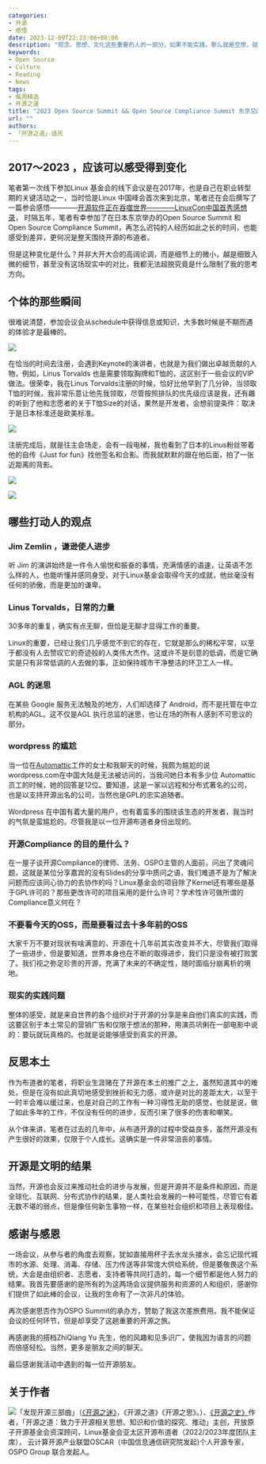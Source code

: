 ```yaml
---
categories:
- 开源
- 感悟
date: 2023-12-09T22:23:08+08:00
description: "观念、思想、文化这些重要的人的一部分，如果不能实践，那么就是空想，就是作壁上观，看客心态的开源才是真正的本土状态，作为一名布道者，在过去的几年中一直试图理解这样一个情形，本土为什么会是如此，我在内部去沟通交流始终难得其门，今日走出反观其中，终于发现了不同的东西。"
keywords:
- Open Source
- Culture
- Reading
- News
tags:
- 每周精选
- 开源之道
title: "2023 Open Source Summit && Open Source Compliance Summit 东京见闻与感受"
url: ""
authors:
- 「开源之道」·适兕
---
```

## 2017～2023 ，应该可以感受得到变化

笔者第一次线下参加Linux 基金会的线下会议是在2017年，也是自己在职业转型期的关键活动之一，当时恰是Linux 中国峰会首次来到北京，笔者还在会后撰写了一篇参会感悟————[开源软件正在吞噬世界————LinuxCon中国首秀感想录](/posts/event_analysis/lc3_china_story/)， 时隔五年，笔者有幸参加了在日本东京举办的Open Source Summit 和 Open Source Compliance Summit，再怎么迟钝的人经历如此之长的时间，也能感受到差异，更何况是整天围绕开源的布道者。

但是这种变化是什么？并非大开大合的高阔论调，而是细节上的微小，越是细致入微的细节，甚至没有这场现实中的对比，我都无法超脱究竟是什么限制了我的思考方向。

## 个体的那些瞬间

很难说清楚，参加会议会从schedule中获得信息或知识，大多数时候是不期而遇的体验才是最棒的。

![](/images/oss-japan-2023/meeting-linus-in-register.jpg)

在恰当的时间去注册，会遇到Keynote的演讲者，也就是为我们做出卓越贡献的人物，例如，Linus Torvalds 也是需要领取胸牌和T恤的，这区别于一些会议的VIP做法。很荣幸，我在Linus Torvalds注册的时候，恰好比他早到了几分钟，当领取T恤的时候，我非常乐意让他先我领取，尽管按照排队的优先级应该是我，还有趣的听到了他和志愿者的关于T恤Size的对话，果然是开发者，会想前提条件：取决于是日本标准还是欧美标准。

![](/images/oss-japan-2023/back-in-linus-and-dike.jpg)

注册完成后，就是往主会场走，会有一段电梯，我也看到了日本的Linus粉丝带着他的自传《Just for fun》找他签名和合影。而我就默默的跟在他后面，拍了一张近距离的背影。

![](/images/oss-japan-2023/)

![](/images/meet-jim-in-oss-japan.jpg)

## 哪些打动人的观点

### Jim Zemlin ，谦逊使人进步

听 Jim 的演讲始终是一件令人愉悦和振奋的事情，充满情感的语速，让英语不怎么样的人，也能听懂并感同身受，对于Linux基金会取得今天的成就，他丝毫没有任何的骄傲，而是更加的谦卑。

### Linus Torvalds，日常的力量

30多年的重复，确实有点无聊，但恰是无聊才显得工作的重要。

Linux的重要，已经让我们几乎感觉不到它的存在，它就是那么的稀松平常，以至于都没有人去赞叹它的奇迹般的人类伟大杰作。这或许不是刻意的低调，而是它确实是只有非常低调的人去做的事，正如保持城市干净整洁的环卫工人一样。

### AGL 的迷思

在某些 Google 服务无法触及的地方，人们却选择了 Android，而不是托管在中立机构的AGL。这不仅是AGL 执行总监的迷思，也让在场的所有人感到不可思议的部分。

### wordpress 的尴尬

当一位在[Automattic](https://automattic.com/about/)工作的女士和我聊天的时候，我颇为尴尬的说wordpress.com在中国大陆是无法被访问的，当我问她日本有多少位 Automattic 员工的时候，她的回答是12位。要知道，这是一家以远程和分布式著名的公司，也是以支持开源出名的公司，当然也是GPL的忠实追随者。

Wordpress 在中国有着大量的用户，也有着蛮多的围绕该生态的开发者，我当时的气氛是蛮尴尬的。尽管我是以一位开源布道者身份出现的。

### 开源Compliance 的目的是什么？

在一屋子谈开源Compliance的律师、法务、OSPO主管的人面前，问出了灵魂问题，这就是某位分享嘉宾的没有Slides的分享中质问之语，我们难道不是为了解决问题而应该同心协力的去协作的吗？Linux基金会的项目除了Kernel还有哪些是基于GPL许可的？那些更改许可的项目采用的是什么许可？学术性许可做所谓的Compliance意义何在？

### 不要看今天的OSS，而是要看过去十多年前的OSS

大家千万不要对现状有啥满意的，开源在十几年前其实改变并不大，尽管我们取得了一些进步，但是要知道，世界本身也在不断的取得进步，我们只是没有被打败罢了。我们视之弥足珍贵的开源，充满了未来的不确定性，随时面临分崩离析的境地。

### 现实的实践问题

整体的感受，就是来自世界的各个组织对于开源的分享是来自他们真实的实践，而这要区别于本土常见的营销广告和仅限于想法的那种，用演员巩俐在一部电影中说的：要玩就玩真格的。也就是说能够感受到真实的开源。

## 反思本土

作为布道者的笔者，将职业生涯赌在了开源在本土的推广之上，虽然知道其中的难处，但是在没有如此真切地感受到挫折和无力感，或许是对比的差距太大，以至于一时半会难以缓过来，也是对自己的工作有一种习得性无助的感觉，也就是说，做了如此多年的工作，不仅没有任何的进步，反而引来了很多的伤害和嘲笑。

从个体来讲，笔者在过去的几年中，从布道开源的过程中受益良多，虽然开源没有产生很好的效果，仅限于个人成长。这确实是一件非常沮丧的事情。

## 开源是文明的结果

当然，开源也会反过来推动社会的进步与发展，但是开源并不是条件和原因，而是全球化、互联网、分布式协作的结果，是人类社会发展的一种可能性，尽管它有着无数不堪的弱点，但是像任何新生事物一样，在某些社会组织和项目上表现极佳。


## 感谢与感恩

一场会议，从参与者的角度去观察，犹如直接用杯子去水龙头接水，会忘记现代城市的水源、处理、消毒、存储、压力传送等非常庞大供给系统，但是要敬畏这个系统，大会是由组织者、志愿者、支持者等共同打造的，每一个细节都是他人努力的结果。我首先要感谢的是所有的为这两场会议提供服务和资源的人和组织，感谢你们提供了如此棒的会议，让我的生命有了一次非凡的体验。

再次感谢思否作为OSPO Summit的承办方，赞助了我这次差旅费用。我不能保证会议的任何环节，但是却享受了这趟重要的开源之旅。

再感谢我的搭档ZhiQiang Yu 先生，他的风趣和见多识广，使我因为语言的问题而倍感轻松。当然，更多是朋友之间的聊天。

最后感谢我活动中遇到的每一位开源朋友。

## 关于作者

![](/public/kuosi-face-of-os.png)「发现开源三部曲」（[《开源之迷》](posts/book-of-open-source/the-fascinating-of-open-source/)，《开源之道》《开源之思》。）、[《开源之史》](posts/history-of-open-source/summary/)作者，「开源之道：致力于开源相关思想、知识和价值的探究、推动」主创，开放原子开源基金会资深顾问，Linux基金会亚太区开源布道者（2022/2023年度团队主席）， 云计算开源产业联盟OSCAR（中国信息通信研究院发起)个人开源专家，OSPO Group 联合发起人。
